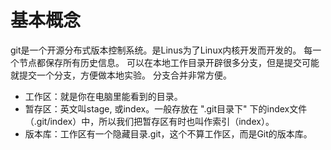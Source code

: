 
# 基本概念
git是一个开源分布式版本控制系统。是Linus为了Linux内核开发而开发的。
每一个节点都保存所有历史信息。
可以在本地工作目录开辟很多分支，但是提交可能就提交一个分支，方便做本地实验。
分支合并非常方便。

* 工作区：就是你在电脑里能看到的目录。
* 暂存区：英文叫stage, 或index。一般存放在 ".git目录下" 下的index文件（.git/index）中，所以我们把暂存区有时也叫作索引（index）。
* 版本库：工作区有一个隐藏目录.git，这个不算工作区，而是Git的版本库。